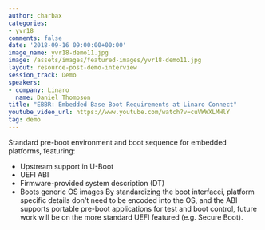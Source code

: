 ```yaml
---
author: charbax
categories:
- yvr18
comments: false
date: '2018-09-16 09:00:00+00:00'
image_name: yvr18-demo11.jpg
image: /assets/images/featured-images/yvr18-demo11.jpg
layout: resource-post-demo-interview
session_track: Demo
speakers:
- company: Linaro
  name: Daniel Thompson
title: "EBBR: Embedded Base Boot Requirements at Linaro Connect"
youtube_video_url: https://www.youtube.com/watch?v=cuVWWXLMHlY
tag: demo
---
```

Standard pre-boot environment and boot sequence for embedded platforms, featuring:
- Upstream support in U-Boot
- UEFI ABI
- Firmware-provided system description (DT)
- Boots generic OS images
By standardizing the boot interfacei, platform specific details don't need to be encoded into the OS, and the ABI supports portable pre-boot applications for test and boot control, future work will be on the more standard UEFI featured (e.g. Secure Boot).
